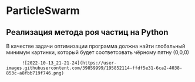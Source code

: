 # ParticleSwarm
## Реализация метода роя частиц на Python
В качестве задачи оптимизации программа должна найти глобальный минимум картинки, который будет соответсовать чёрному пятну (0,0,0)

          ![2022-10-13_21-21-24](https://user-images.githubusercontent.com/39859999/195852114-ffdf5e31-6ca2-4038-853c-a8fbb719f746.png)
